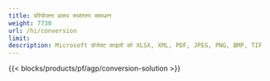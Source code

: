 ```yaml
---
title: परियोजना प्रारूप रूपांतरण समाधान 
weight: 7730
url: /hi/conversion
limit: 
description: Microsoft प्रोजेक्ट फ़ाइलों को XLSX, XML, PDF, JPEG, PNG, BMP, TIFF, SVG, TXT और HTML में कनवर्ट करें
---
```


{{< blocks/products/pf/agp/conversion-solution >}} 